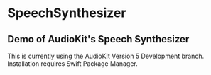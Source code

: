 # SpeechSynthesizer

## Demo of AudioKit's Speech Synthesizer

This is currently using the AudioKIt Version 5 Development branch.  Installation requires Swift Package Manager.
